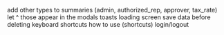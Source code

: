 add other types to summaries (admin, authorized_rep, approver, tax_rate)
let ^ those appear in the modals
toasts
loading screen
save data before deleting
keyboard shortcuts
how to use (shortcuts)
login/logout